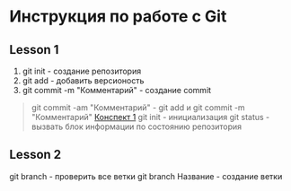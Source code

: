 # Инструкция по работе с Git
## Lesson 1
1. git init - создание репозитория
2. git add - добавить версионость
3. git commit -m "Комментарий" - создание commit
> git commit -am "Комментарий" - git add и git commit -m "Комментарий"
[Конспект 1](https://habr.com/ru/articles/541258/ "Конспект 1")
git init - инициализация
git status - вызвать блок информации по состоянию репозитория

## Lesson 2
git branch - проверить все ветки
git branch Название - создание ветки